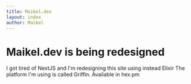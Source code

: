 ```yaml
---
title: Maikel.dev
layout: index
author: Maikel
---
```

# Maikel.dev is being redesigned

I got tired of NextJS and I'm redesigning this site using instead Elixir
The platform I'm using is called Griffin. Available in hex.pm